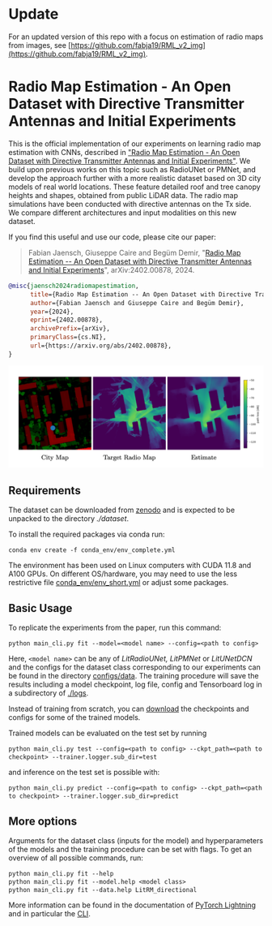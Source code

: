 # Update

For an updated version of this repo with a focus on estimation of radio maps from images, see [https://github.com/fabja19/RML_v2_img](https://github.com/fabja19/RML_v2_img).

# Radio Map Estimation - An Open Dataset with Directive Transmitter Antennas and Initial Experiments

This is the official implementation of our experiments on learning radio map estimation with CNNs, described in ["Radio Map Estimation - An Open Dataset with Directive Transmitter Antennas and Initial Experiments"](https://arxiv.org/abs/2402.00878). We build upon previous works on this topic such as RadioUNet or PMNet, and develop the approach further with a more realistic dataset based on 3D city models of real world locations. These feature detailed roof and tree canopy heights and shapes, obtained from public LiDAR data. The radio map simulations have been conducted with directive antennas on the Tx side. We compare different architectures and input modalities on this new dataset.

If you find this useful and use our code, please cite our paper:

> Fabian Jaensch, Giuseppe Caire and Begüm Demir, "[Radio Map Estimation -- An Open Dataset with Directive Transmitter Antennas and Initial Experiments]([https://arxiv.org/abs/2501.11493](https://arxiv.org/abs/2402.00878))", arXiv:2402.00878, 2024.
```bibtex
@misc{jaensch2024radiomapestimation,
      title={Radio Map Estimation -- An Open Dataset with Directive Transmitter Antennas and Initial Experiments}, 
      author={Fabian Jaensch and Giuseppe Caire and Begüm Demir},
      year={2024},
      eprint={2402.00878},
      archivePrefix={arXiv},
      primaryClass={cs.NI},
      url={https://arxiv.org/abs/2402.00878}, 
}
```




![alt text](sample.png "Sample")

## Requirements

The dataset can be downloaded from [zenodo](https://zenodo.org/uploads/10210089) and is expected to be unpacked to the directory *./dataset*.

To install the required packages via conda run:

```
conda env create -f conda_env/env_complete.yml
```

The environment has been used on Linux computers with CUDA 11.8 and A100 GPUs. On different OS/hardware, you may need to use the less restrictive file [conda_env/env_short.yml](conda_env/env_short.yml) or adjust some packages.

## Basic Usage

To replicate the experiments from the paper, run this command:

```
python main_cli.py fit --model=<model name> --config=<path to config>
```

Here, ```<model name>``` can be any of  _LitRadioUNet, LitPMNet_ or _LitUNetDCN_ and the configs for the dataset class corresponding to our experiments can be found in  the directory [configs/data](configs/data). The training procedure will save the results including a model checkpoint, log file, config and Tensorboard log in a subdirectory of [./logs](./logs).

Instead of training from scratch, you can [download](https://zenodo.org/uploads/10210089) the checkpoints and configs for some of the trained models.

Trained models can be evaluated on the test set by running

```
python main_cli.py test --config=<path to config> --ckpt_path=<path to checkpoint> --trainer.logger.sub_dir=test
```

and inference on the test set is possible with:

```
python main_cli.py predict --config=<path to config> --ckpt_path=<path to checkpoint> --trainer.logger.sub_dir=predict
```

## More options

Arguments for the dataset class (inputs for the model) and hyperparameters of the models and the training procedure can be set with flags. To get an overview of all possible commands, run:

```
python main_cli.py fit --help
python main_cli.py fit --model.help <model class>
python main_cli.py fit --data.help LitRM_directional
```

More information can be found in the documentation of [PyTorch Lightning](https://lightning.ai/docs/pytorch/stable/) and in particular the [CLI](https://lightning.ai/docs/pytorch/stable/cli/lightning_cli.html#lightning-cli).

